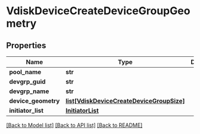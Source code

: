 # VdiskDeviceCreateDeviceGroupGeometry

## Properties
Name | Type | Description | Notes
------------ | ------------- | ------------- | -------------
**pool_name** | **str** |  | [optional] 
**devgrp_guid** | **str** |  | [optional] 
**devgrp_name** | **str** |  | [optional] 
**device_geometry** | [**list[VdiskDeviceCreateDeviceGroupSize]**](VdiskDeviceCreateDeviceGroupSize.md) |  | 
**initiator_list** | [**InitiatorList**](InitiatorList.md) |  | [optional] 

[[Back to Model list]](../README.md#documentation-for-models) [[Back to API list]](../README.md#documentation-for-api-endpoints) [[Back to README]](../README.md)


